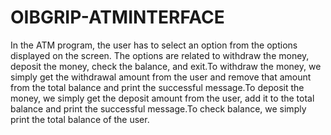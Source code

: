 # OIBGRIP-ATMINTERFACE
In the ATM program, the user has to select an option from the options displayed on the screen. The options are related to withdraw the money, deposit the money, check the balance, and exit.To withdraw the money, we simply get the withdrawal amount from the user and remove that amount from the total balance and print the successful message.To deposit the money, we simply get the deposit amount from the user, add it to the total balance and print the successful message.To check balance, we simply print the total balance of the user.

